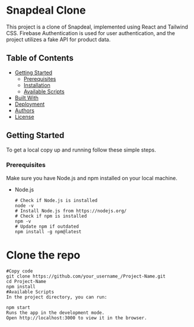 # Snapdeal Clone

This project is a clone of Snapdeal, implemented using React and Tailwind CSS. Firebase Authentication is used for user authentication, and the project utilizes a fake API for product data.

## Table of Contents

- [Getting Started](#getting-started)
  - [Prerequisites](#prerequisites)
  - [Installation](#installation)
  - [Available Scripts](#available-scripts)
- [Built With](#built-with)
- [Deployment](#deployment)
- [Authors](#authors)
- [License](#license)

## Getting Started

To get a local copy up and running follow these simple steps.

### Prerequisites

Make sure you have Node.js and npm installed on your local machine.

- Node.js
  ```
  # Check if Node.js is installed
  node -v
  # Install Node.js from https://nodejs.org/
  # Check if npm is installed
  npm -v
  # Update npm if outdated
  npm install -g npm@latest
# Clone the repo
```
#Copy code
git clone https://github.com/your_username_/Project-Name.git
cd Project-Name
npm install
#Available Scripts
In the project directory, you can run:

npm start
Runs the app in the development mode.
Open http://localhost:3000 to view it in the browser.

